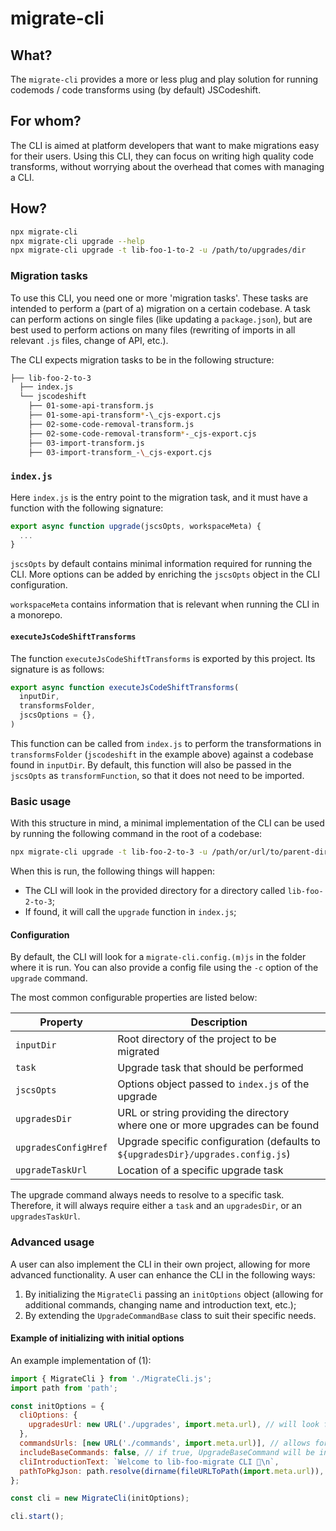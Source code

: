 # migrate-cli

## What?

The `migrate-cli` provides a more or less plug and play solution for running codemods / code transforms using (by default) JSCodeshift.

## For whom?

The CLI is aimed at platform developers that want to make migrations easy for their users. Using this CLI, they can focus on writing high quality code transforms, without worrying about the overhead that comes with managing a CLI.

## How?

```bash
npx migrate-cli
npx migrate-cli upgrade --help
npx migrate-cli upgrade -t lib-foo-1-to-2 -u /path/to/upgrades/dir
```

### Migration tasks

To use this CLI, you need one or more 'migration tasks'. These tasks are intended to perform a (part of a) migration on a certain codebase. A task can perform actions on single files (like updating a `package.json`), but are best used to perform actions on many files (rewriting of imports in all relevant `.js` files, change of API, etc.).

The CLI expects migration tasks to be in the following structure:

```bash
├── lib-foo-2-to-3
  ├── index.js
  └── jscodeshift
    ├── 01-some-api-transform.js
    ├── 01-some-api-transform*-\_cjs-export.cjs
    ├── 02-some-code-removal-transform.js
    ├── 02-some-code-removal-transform*-_cjs-export.cjs
    ├── 03-import-transform.js
    ├── 03-import-transform_-\_cjs-export.cjs
```

### `index.js`

Here `index.js` is the entry point to the migration task, and it must have a function with the following signature:

```javascript
export async function upgrade(jscsOpts, workspaceMeta) {
  ...
}
```

`jscsOpts` by default contains minimal information required for running the CLI. More options can be added by enriching the `jscsOpts` object in the CLI configuration.

`workspaceMeta` contains information that is relevant when running the CLI in a monorepo.

#### `executeJsCodeShiftTransforms`

The function `executeJsCodeShiftTransforms` is exported by this project. Its signature is as follows:

```javascript
export async function executeJsCodeShiftTransforms(
  inputDir,
  transformsFolder,
  jscsOptions = {},
)
```

This function can be called from `index.js` to perform the transformations in `transformsFolder` (`jscodeshift` in the example above) against a codebase found in `inputDir`. By default, this function will also be passed in the `jscsOpts` as `transformFunction`, so that it does not need to be imported.

### Basic usage

With this structure in mind, a minimal implementation of the CLI can be used by running the following command in the root of a codebase:

```bash
npx migrate-cli upgrade -t lib-foo-2-to-3 -u /path/or/url/to/parent-dir/
```

When this is run, the following things will happen:

- The CLI will look in the provided directory for a directory called `lib-foo-2-to-3`;
- If found, it will call the `upgrade` function in `index.js`;

#### Configuration

By default, the CLI will look for a `migrate-cli.config.(m)js` in the folder where it is run. You can also provide a config file using the `-c` option of the `upgrade` command.

The most common configurable properties are listed below:

| Property             | Description                                                                      |
| -------------------- | -------------------------------------------------------------------------------- |
| `inputDir`           | Root directory of the project to be migrated                                     |
| `task`               | Upgrade task that should be performed                                            |
| `jscsOpts`           | Options object passed to `index.js` of the upgrade                               |
| `upgradesDir`        | URL or string providing the directory where one or more upgrades can be found    |
| `upgradesConfigHref` | Upgrade specific configuration (defaults to `${upgradesDir}/upgrades.config.js`) |
| `upgradeTaskUrl`     | Location of a specific upgrade task                                              |

The upgrade command always needs to resolve to a specific task. Therefore, it will always require either a `task` and an `upgradesDir`, or an `upgradesTaskUrl`.

### Advanced usage

A user can also implement the CLI in their own project, allowing for more advanced functionality. A user can enhance the CLI in the following ways:

1. By initializing the `MigrateCli` passing an `initOptions` object (allowing for additional commands, changing name and introduction text, etc.);
2. By extending the `UpgradeCommandBase` class to suit their specific needs.

#### Example of initializing with initial options

An example implementation of (1):

```javascript
import { MigrateCli } from './MigrateCli.js';
import path from 'path';

const initOptions = {
  cliOptions: {
    upgradesUrl: new URL('./upgrades', import.meta.url), // will look for potential upgrades in this directory
  },
  commandsUrls: [new URL('./commands', import.meta.url)], // allows for more (or more specific) commands to be loaded from this directory
  includeBaseCommands: false, // if true, UpgradeBaseCommand will be included as well as user specified commands
  cliIntroductionText: `Welcome to lib-foo-migrate CLI 👋\n`,
  pathToPkgJson: path.resolve(dirname(fileURLToPath(import.meta.url)), '../package.json'), // specify so version can be retrieved
};

const cli = new MigrateCli(initOptions);

cli.start();
```
